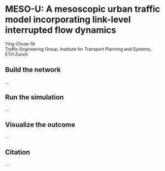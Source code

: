 # MESO-U: A mesoscopic urban traffic model incorporating link-level interrupted flow dynamics
Ying-Chuan Ni <br />
Traffic Engineering Group, Institute for Transport Planning and Systems, ETH Zurich

## Build the network
...

## Run the simulation
...

## Visualize the outcome
...

## Citation
...

